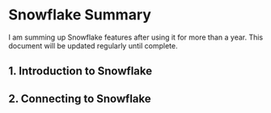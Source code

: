 # Snowflake Summary
I am summing up Snowflake features after using it for more than a year. This document will be updated regularly until complete. 

## 1. Introduction to Snowflake

## 2. Connecting to Snowflake


























